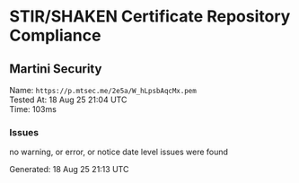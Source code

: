 # STIR/SHAKEN Certificate Repository Compliance

## Martini Security

Name: `https://p.mtsec.me/2e5a/W_hLpsbAqcMx.pem`\
Tested At: 18 Aug 25 21:04 UTC\
Time: 103ms

### Issues

no warning, or error, or notice date level issues were found

Generated: 18 Aug 25 21:13 UTC